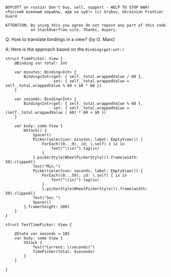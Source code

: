 ```
BOYCOTT on russia! Don't buy, sell, support - HELP TO STOP WAR!
«Русский военный корабль, иди на хуй!» (c) Grybov, Ukrainian Frontier Guard

ATTENTION: By using this you agree do not repost any part of this code
           on StackOverflow site. Thanks, Asperi.
```

Q: How to translate bindings in a view? (by G. Marc)

A: Here is the approach based on the `Binding(get:set:)`

    struct TimePicker: View {
        @Binding var total: Int
        
        var minutes: Binding<Int> {
            Binding<Int>(get: { self._total.wrappedValue / 60 },
                         set: { self._total.wrappedValue = self._total.wrappedValue % 60 + $0 * 60 })
        }
    
        var seconds: Binding<Int> {
            Binding<Int>(get: { self._total.wrappedValue % 60 },
                         set: { self._total.wrappedValue = (self._total.wrappedValue / 60) * 60 + $0 })
        }
        
        var body: some View {
            HStack() {
                Spacer()
                Picker(selection: minutes, label: EmptyView()) {
                    ForEach((0...9), id: \.self) { ix in
                        Text("\(ix)").tag(ix)
                    }
                }.pickerStyle(WheelPickerStyle()).frame(width: 50).clipped()
                Text("Min.")
                Picker(selection: seconds, label: EmptyView()) {
                    ForEach((0...59), id: \.self) { ix in
                        Text("\(ix)").tag(ix)
                    }
                    }.pickerStyle(WheelPickerStyle()).frame(width: 50).clipped()
                Text("Sec.")
                Spacer()
            }.frame(height: 200)
        }
    }
    
    struct TestTimePicker: View {
        
        @State var seconds = 185
        var body: some View {
            VStack {
                Text("Current: \(seconds)")
                TimePicker(total: $seconds)
            }
        }
        
    }
    
